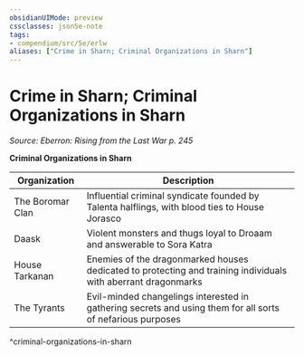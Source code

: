 ```yaml
---
obsidianUIMode: preview
cssclasses: json5e-note
tags:
- compendium/src/5e/erlw
aliases: ["Crime in Sharn; Criminal Organizations in Sharn"]
---
```

# Crime in Sharn; Criminal Organizations in Sharn
*Source: Eberron: Rising from the Last War p. 245* 

**Criminal Organizations in Sharn**

| Organization | Description |
|--------------|-------------|
| The Boromar Clan | Influential criminal syndicate founded by Talenta halflings, with blood ties to House Jorasco |
| Daask | Violent monsters and thugs loyal to Droaam and answerable to Sora Katra |
| House Tarkanan | Enemies of the dragonmarked houses dedicated to protecting and training individuals with aberrant dragonmarks |
| The Tyrants | Evil-minded changelings interested in gathering secrets and using them for all sorts of nefarious purposes |
^criminal-organizations-in-sharn